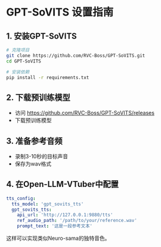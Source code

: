 # GPT-SoVITS 设置指南

## 1. 安装GPT-SoVITS
```bash
# 克隆项目
git clone https://github.com/RVC-Boss/GPT-SoVITS.git
cd GPT-SoVITS

# 安装依赖
pip install -r requirements.txt
```

## 2. 下载预训练模型
- 访问 https://github.com/RVC-Boss/GPT-SoVITS/releases
- 下载预训练模型

## 3. 准备参考音频
- 录制3-10秒的目标声音
- 保存为wav格式

## 4. 在Open-LLM-VTuber中配置
```yaml
tts_config:
  tts_model: 'gpt_sovits_tts'
  gpt_sovits_tts:
    api_url: 'http://127.0.0.1:9880/tts'
    ref_audio_path: '/path/to/your/reference.wav'
    prompt_text: '这是一段参考文本'
```

这样可以实现类似Neuro-sama的独特音色。